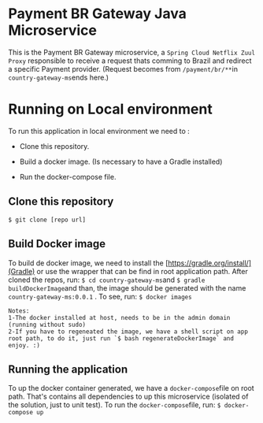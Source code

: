 
# Payment BR Gateway Java Microservice

This is the Payment BR Gateway microservice, a `Spring Cloud Netflix Zuul Proxy` responsible to receive a request thats comming to Brazil and redirect a specific Payment provider. (Request becomes from `/payment/br/**`in `country-gateway-ms`ends here.)


# Running on Local environment

To run this application in local environment we need to :

 * Clone this repository.
 
 * Build a docker image. (Is necessary to have a Gradle installed)
 
 * Run the docker-compose file.
 

## Clone this repository

`$ git clone [repo url]`

## Build Docker image

To build de docker image, we need to install the [https://gradle.org/install/](Gradle) or use the wrapper that can be find in root application path. After cloned the repos, run: `$ cd country-gateway-ms`and `$ gradle buildDockerImage`and than, the image should be generated with the name  `country-gateway-ms:0.0.1`
. To see, run: `$ docker images` 

	Notes: 
	1-The docker installed at host, needs to be in the admin domain (running without sudo)
	2-If you have to regeneated the image, we have a shell script on app root path, to do it, just run `$ bash regenerateDockerImage` and enjoy. :)
	
## Running the application

To up the docker container generated, we have a `docker-compose`file on root path. That's contains all dependencies to up this microservice (isolated of the solution, just to unit test). To run the `docker-compose`file, run: `$ docker-compose up`




